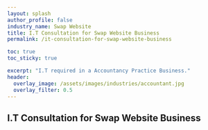 ```yaml
---
layout: splash 
author_profile: false 
industry_name: Swap Website
title: I.T Consultation for Swap Website Business
permalink: /it-consultation-for-swap-website-business

toc: true
toc_sticky: true

excerpt: "I.T required in a Accountancy Practice Business."
header:
  overlay_image: /assets/images/industries/accountant.jpg
  overlay_filter: 0.5 
---
```


## I.T Consultation for Swap Website Business